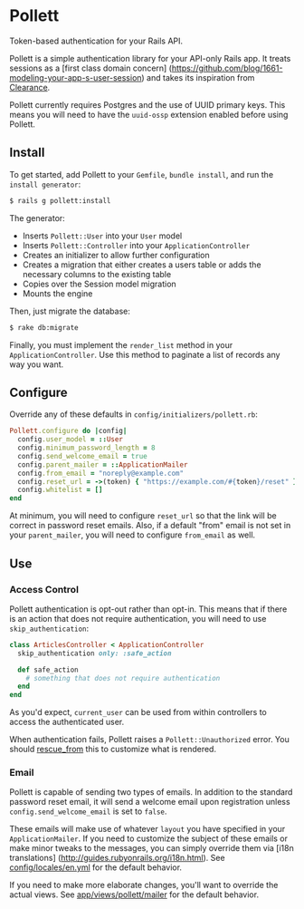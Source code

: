 # Pollett

Token-based authentication for your Rails API.

Pollett is a simple authentication library for your API-only Rails app. It treats sessions as a [first class domain concern]
(https://github.com/blog/1661-modeling-your-app-s-user-session) and takes its inspiration from [Clearance](https://github.com/thoughtbot/clearance).

Pollett currently requires Postgres and the use of UUID primary keys. This means you will need to have the `uuid-ossp` extension enabled before using Pollett.

## Install

To get started, add Pollett to your `Gemfile`, `bundle install`, and run the
`install generator`:

```sh
$ rails g pollett:install
```

The generator:

* Inserts `Pollett::User` into your `User` model
* Inserts `Pollett::Controller` into your `ApplicationController`
* Creates an initializer to allow further configuration
* Creates a migration that either creates a users table or adds the necessary columns to the existing table
* Copies over the Session model migration
* Mounts the engine

Then, just migrate the database:

```sh
$ rake db:migrate
```

Finally, you must implement the `render_list` method in your `ApplicationController`. Use this method to paginate a list of records any way you want.

## Configure

Override any of these defaults in `config/initializers/pollett.rb`:

```ruby
Pollett.configure do |config|
  config.user_model = ::User
  config.minimum_password_length = 8
  config.send_welcome_email = true
  config.parent_mailer = ::ApplicationMailer
  config.from_email = "noreply@example.com"
  config.reset_url = ->(token) { "https://example.com/#{token}/reset" }
  config.whitelist = []
end
```

At minimum, you will need to configure `reset_url` so that the link will be correct in password reset emails. Also, if a default "from" email is not set in your `parent_mailer`, you will need to configure `from_email` as well.

## Use

### Access Control

Pollett authentication is opt-out rather than opt-in. This means that if there is an action that does not require authentication, you will need to use `skip_authentication`:

```ruby
class ArticlesController < ApplicationController
  skip_authentication only: :safe_action

  def safe_action
  	# something that does not require authentication
  end
end
```

As you'd expect, `current_user` can be used from within controllers to access the authenticated user.

When authentication fails, Pollett raises a `Pollett::Unauthorized` error. You should [rescue_from](http://guides.rubyonrails.org/action_controller_overview.html#rescue-from) this to customize what is rendered.

### Email
Pollett is capable of sending two types of emails. In addition to the standard password reset email, it will send a welcome email upon registration unless `config.send_welcome_email` is set to `false`.

These emails will make use of whatever `layout` you have specified in your `ApplicationMailer`. If you need to customize the subject of these emails or make minor tweaks to the messages, you can simply override them via [i18n translations]
(http://guides.rubyonrails.org/i18n.html). See [config/locales/en.yml](/config/locales/en.yml) for the
default behavior.

If you need to make more elaborate changes, you'll want to override the actual views. See [app/views/pollett/mailer](/app/views/pollett/mailer) for the default behavior.
